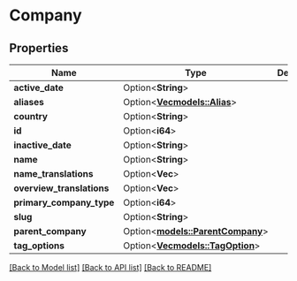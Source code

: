 # Company

## Properties

Name | Type | Description | Notes
------------ | ------------- | ------------- | -------------
**active_date** | Option<**String**> |  | [optional]
**aliases** | Option<[**Vec<models::Alias>**](Alias.md)> |  | [optional]
**country** | Option<**String**> |  | [optional]
**id** | Option<**i64**> |  | [optional]
**inactive_date** | Option<**String**> |  | [optional]
**name** | Option<**String**> |  | [optional]
**name_translations** | Option<**Vec<String>**> |  | [optional]
**overview_translations** | Option<**Vec<String>**> |  | [optional]
**primary_company_type** | Option<**i64**> |  | [optional]
**slug** | Option<**String**> |  | [optional]
**parent_company** | Option<[**models::ParentCompany**](.md)> |  | [optional]
**tag_options** | Option<[**Vec<models::TagOption>**](TagOption.md)> |  | [optional]

[[Back to Model list]](../README.md#documentation-for-models) [[Back to API list]](../README.md#documentation-for-api-endpoints) [[Back to README]](../README.md)


